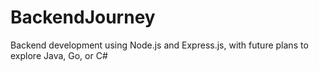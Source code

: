 # BackendJourney
Backend development using Node.js and Express.js, with future plans to explore Java, Go, or C#
